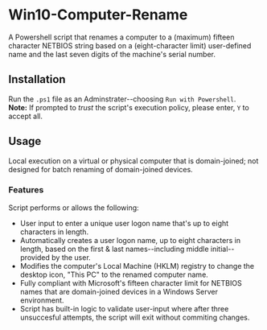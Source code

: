 # Win10-Computer-Rename
A Powershell script that renames a computer to a (maximum) fifteen character NETBIOS string based on a (eight-character limit) user-defined name and the last seven digits of the machine's serial number.

## Installation
Run the `.ps1` file as an Adminstrater--choosing `Run with Powershell`. <br>
**Note:** If prompted to *trust* the script's execution policy, please enter, `Y` to accept all.

## Usage
Local execution on a virtual or physical computer that is domain-joined; not designed for batch renaming of domain-joined devices.

### Features
Script performs or allows the following:
- User input to enter a unique user logon name that's up to eight characters in length.
- Automatically creates a user logon name, up to eight characters in length, based on the first & last names--including middle initial--provided by the user.
- Modifies the computer's Local Machine (HKLM) registry to change the desktop icon, "This PC" to the renamed computer name.
- Fully compliant with Microsoft's fifteen character limit for NETBIOS names that are domain-joined devices in a Windows Server environment.
- Script has built-in logic to validate user-input where after three unsuccesful attempts, the script will exit without commiting changes.
